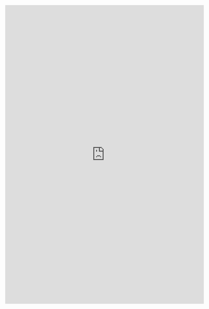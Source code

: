 <iframe src="https://docs.google.com/forms/d/e/1FAIpQLSdEcvInvGtUs1jMp6N5q0YeEyYEwfO4ofaZ1YlyngmIaBTdNg/viewform?embedded=true" width="640" height="962" frameborder="0" marginheight="0" marginwidth="0">Loading…</iframe>
